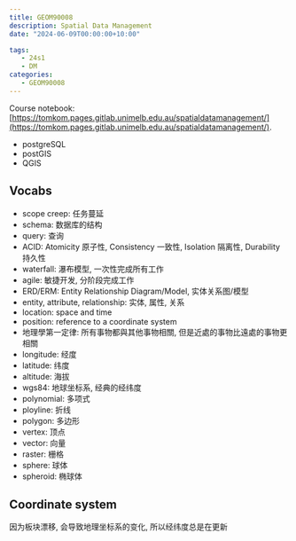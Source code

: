 ```yaml
---
title: GEOM90008
description: Spatial Data Management
date: "2024-06-09T00:00:00+10:00"

tags:
   - 24s1
   - DM
categories:
   - GEOM90008
---
```



Course notebook: [https://tomkom.pages.gitlab.unimelb.edu.au/spatialdatamanagement/](https://tomkom.pages.gitlab.unimelb.edu.au/spatialdatamanagement/).

- postgreSQL 
- postGIS
- QGIS

## Vocabs

- scope creep: 任务蔓延
- schema: 数据库的结构
- query: 查询
- ACID: Atomicity 原子性, Consistency 一致性, Isolation 隔离性, Durability 持久性
- waterfall: 瀑布模型, 一次性完成所有工作
- agile: 敏捷开发, 分阶段完成工作
- ERD/ERM: Entity Relationship Diagram/Model, 实体关系图/模型
- entity, attribute, relationship: 实体, 属性, 关系
- location: space and time
- position: reference to a coordinate system
- 地理學第一定律: 所有事物都與其他事物相關, 但是近處的事物比遠處的事物更相關
- longitude: 经度
- latitude: 纬度
- altitude: 海拔
- wgs84: 地球坐标系, 经典的经纬度
- polynomial: 多项式
- ployline: 折线
- polygon: 多边形
- vertex: 顶点
- vector: 向量
- raster: 栅格
- sphere: 球体
- spheroid: 椭球体


## Coordinate system

因为板块漂移, 会导致地理坐标系的变化, 所以经纬度总是在更新
